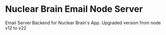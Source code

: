 # Nuclear Brain Email Node Server
Email Server Backend for Nuclear Brain's App. Upgraded version from node v12 to v22


